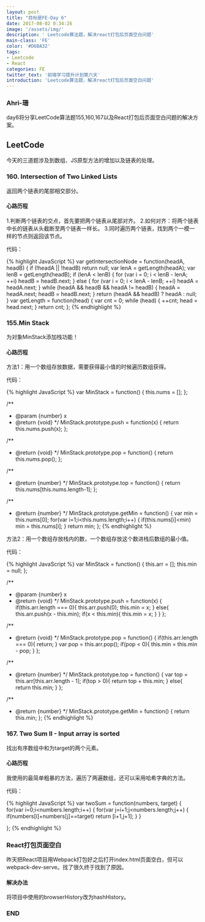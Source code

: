 ```yaml
---
layout: post
title: "目标是FE-Day 6"
date: 2017-08-02 0:34:26
image: '/assets/img/'
description: ' Leetcode算法题，解决react打包后页面空白问题'
main-class: 'FE'
color: '#D6BA32'
tags:
- Leetcode
- React
categories: FE
twitter_text: '前端学习提升计划第六天'
introduction: 'Leetcode算法题，解决react打包后页面空白问题'
---
```


### Ahri-珊

day6将分享LeetCode算法题155,160,167以及React打包后页面空白问题的解决方案。

## LeetCode

今天的三道题涉及到数组、JS原型方法的增加以及链表的处理。

### 160. Intersection of Two Linked Lists

返回两个链表的尾部相交部分。

#### 心路历程

1.判断两个链表的交点，首先要把两个链表从尾部对齐。
2.如何对齐：将两个链表中长的链表从头截断至两个链表一样长。
3.同时遍历两个链表，找到两个一模一样的节点则返回该节点。

代码：

{% highlight JavaScript %}
var getIntersectionNode = function(headA, headB) {
    if (!headA || !headB) return null;
        var lenA = getLength(headA);
        var lenB = getLength(headB);
        if (lenA < lenB) {
            for (var i = 0; i < lenB - lenA; ++i) headB = headB.next;
        } else {
            for (var i = 0; i < lenA - lenB; ++i) headA = headA.next;
        }
        while (headA && headB && headA != headB) {
            headA = headA.next;
            headB = headB.next;
        }
        return (headA && headB) ? headA : null;
}
var getLength = function(head) {
        var cnt = 0;
        while (head) {
            ++cnt;
            head = head.next;
        }
        return cnt;
    };
{% endhighlight %}

### 155.Min Stack

为对象MinStack添加栈功能！

#### 心路历程

 方法1：用一个数组存放数据，需要获得最小值的时候遍历数组获得。

代码：

{% highlight JavaScript %}
var MinStack = function() {
    this.nums = [];
};

/** 
 * @param {number} x
 * @return {void}
 */
MinStack.prototype.push = function(x) {
     return this.nums.push(x);
};

/**
 * @return {void}
 */
MinStack.prototype.pop = function() {
    return this.nums.pop();
};

/**
 * @return {number}
 */
MinStack.prototype.top = function() {
    return this.nums[this.nums.length-1];
};

/**
 * @return {number}
 */
MinStack.prototype.getMin = function() {
    var min = this.nums[0];
    for(var i=1;i<this.nums.length;i++)
        {
            if(this.nums[i]<min)
                min = this.nums[i];
        }
    return min;
};
{% endhighlight %}

方法2：用一个数组存放栈内的数，一个数组存放这个数进栈后数组的最小值。

代码：

{% highlight JavaScript %}
var MinStack = function() {
    this.arr = [];
    this.min = null;
};

/** 
 * @param {number} x
 * @return {void}
 */
MinStack.prototype.push = function(x) {
    if(this.arr.length === 0){
        this.arr.push(0);
        this.min = x;
    } else{
        this.arr.push(x - this.min);
        if(x < this.min){
            this.min = x; 
        }
    }
};

/**
 * @return {void}
 */
MinStack.prototype.pop = function() {
    if(this.arr.length === 0){
        return;
    }
    var pop = this.arr.pop();
    if(pop < 0){
        this.min = this.min - pop;
    }
};

/**
 * @return {number}
 */
MinStack.prototype.top = function() {
    var top = this.arr[this.arr.length - 1];
    if(top > 0){
        return top + this.min;
    } else{
        return this.min;
    }
};

/**
 * @return {number}
 */
MinStack.prototype.getMin = function() {
    return this.min;
};
{% endhighlight %}

### 167. Two Sum II - Input array is sorted

找出有序数组中和为target的两个元素。

#### 心路历程

 我使用的最简单粗暴的方法，遍历了两遍数组，还可以采用哈希字典的方法。

代码：

{% highlight JavaScript %}
var twoSum = function(numbers, target) {
    for(var i=0;i<numbers.length;i++)
        {
            for(var j=i+1;j<numbers.length;j++)
                {
                    if(numbers[i]+numbers[j]==target)
                        return [i+1,j+1];
                }
        }
    
};
{% endhighlight %}

### React打包页面空白

昨天把React项目用Webpack打包好之后打开index.html页面空白，但可以webpack-dev-serve。找了很久终于找到了原因。

#### 解决办法

将项目中使用的browserHistory改为hashHistory。

### END